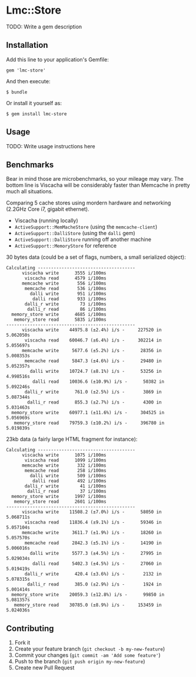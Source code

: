 # Lmc::Store

TODO: Write a gem description

## Installation

Add this line to your application's Gemfile:

    gem 'lmc-store'

And then execute:

    $ bundle

Or install it yourself as:

    $ gem install lmc-store

## Usage

TODO: Write usage instructions here

## Benchmarks

Bear in mind those are microbenchmarks, so your mileage may vary. The bottom
line is Viscacha will be considerably faster than Memcache in pretty much
all situations.

Comparing 5 cache stores using mordern hardware and networking (2.2GHz Core
i7, gigabit ethernet).

- Viscacha (running locally)
- `ActiveSupport::MemMacheStore` (using the `memcache-client`)
- `ActiveSupport::DalliStore` (using the `dalli` gem)
- `ActiveSupport::DalliStore` running off another machine
- `ActiveSupport::MemoryStore` for reference

30 bytes data (could be a set of flags, numbers, a small serialized object):

    Calculating -------------------------------------
          viscacha write      3555 i/100ms
           viscacha read      4579 i/100ms
          memcache write       556 i/100ms
           memcache read       536 i/100ms
             dalli write       951 i/100ms
              dalli read       933 i/100ms
           dalli_r write        73 i/100ms
            dalli_r read        86 i/100ms
      memory_store write      4685 i/100ms
       memory_store read      5835 i/100ms
    -------------------------------------------------
          viscacha write    44975.8 (±2.4%) i/s -     227520 in   5.062050s
           viscacha read    60046.7 (±6.4%) i/s -     302214 in   5.055697s
          memcache write     5677.6 (±5.2%) i/s -      28356 in   5.008353s
           memcache read     5847.3 (±4.6%) i/s -      29480 in   5.052357s
             dalli write    10724.7 (±8.1%) i/s -      53256 in   4.998516s
              dalli read    10036.6 (±10.9%) i/s -      50382 in   5.092246s
           dalli_r write      761.0 (±2.5%) i/s -       3869 in   5.087344s
            dalli_r read      855.3 (±2.7%) i/s -       4300 in   5.031463s
      memory_store write    60977.1 (±11.6%) i/s -     304525 in   5.056969s
       memory_store read    79759.3 (±10.2%) i/s -     396780 in   5.019839s

23kb data (a fairly large HTML fragment for instance):

    Calculating -------------------------------------
          viscacha write      1075 i/100ms
           viscacha read      1099 i/100ms
          memcache write       332 i/100ms
           memcache read       258 i/100ms
             dalli write       509 i/100ms
              dalli read       492 i/100ms
           dalli_r write        41 i/100ms
            dalli_r read        37 i/100ms
      memory_store write      1997 i/100ms
       memory_store read      2601 i/100ms
    -------------------------------------------------
          viscacha write    11508.2 (±7.0%) i/s -      58050 in   5.068711s
           viscacha read    11836.4 (±9.1%) i/s -      59346 in   5.057104s
          memcache write     3611.7 (±1.9%) i/s -      18260 in   5.057570s
           memcache read     2842.3 (±5.1%) i/s -      14190 in   5.006016s
             dalli write     5577.3 (±4.5%) i/s -      27995 in   5.029034s
              dalli read     5402.3 (±4.5%) i/s -      27060 in   5.019419s
           dalli_r write      420.4 (±3.6%) i/s -       2132 in   5.078315s
            dalli_r read      385.0 (±2.9%) i/s -       1924 in   5.001414s
      memory_store write    20059.3 (±12.8%) i/s -      99850 in   5.081357s
       memory_store read    30785.0 (±8.9%) i/s -     153459 in   5.024036s


## Contributing

1. Fork it
2. Create your feature branch (`git checkout -b my-new-feature`)
3. Commit your changes (`git commit -am 'Add some feature'`)
4. Push to the branch (`git push origin my-new-feature`)
5. Create new Pull Request
